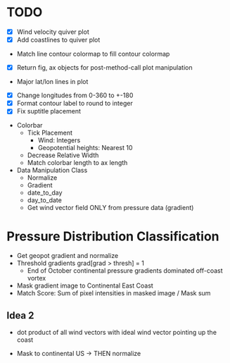 # TODO
- [x] Wind velocity quiver plot
- [x] Add coastlines to quiver plot
- Match line contour colormap to fill contour colormap
- [x] Return fig, ax objects for post-method-call plot manipulation
- Major lat/lon lines in plot
- [x] Change longitudes from 0-360 to +-180
- [x] Format contour label to round to integer
- [x] Fix suptitle placement
- Colorbar
    - Tick Placement
        - Wind: Integers
        - Geopotential heights: Nearest 10
    - Decrease Relative Width
    - Match colorbar length to ax length
- Data Manipulation Class
    - Normalize
    - Gradient
    - date_to_day
    - day_to_date
    - Get wind vector field ONLY from pressure data (gradient)

# Pressure Distribution Classification
- Get geopot gradient and normalize
- Threshold gradients grad[grad > thresh] = 1
    - End of October continental pressure gradients dominated off-coast vortex 
- Mask gradient image to Continental East Coast
- Match Score: Sum of pixel intensities in masked image / Mask sum

## Idea 2
- dot product of all wind vectors with ideal wind vector pointing up the coast

- Mask to continental US -> THEN normalize